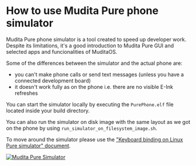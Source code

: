 # How to use Mudita Pure phone simulator

Mudita Pure phone simulator is a tool created to speed up developer work. Despite its limitations, it's a good introduction to Mudita Pure GUI and selected apps and funcionalities of MuditaOS.

Some of the differences between the simulator and the actual phone are:
- you can't make phone calls or send text messages (unless you have a connected development board)
- it doesn't work fully as on the phone i.e. there are no visible E-Ink refreshes

You can start the simulator locally by executing the `PurePhone.elf` file located inside your build directory. 

You can also run the simulator on disk image with the same layout as we got on the phone by using `run_simulator_on_filesystem_image.sh`.

To move around the simulator please use the ["Keyboard binding on Linux Pure simulator" document](host_keyboard_bindings.md).

[![Mudita Pure Simulator](https://res.cloudinary.com/marcomontalbano/image/upload/v1616080178/video_to_markdown/images/google-drive--1qxRZMRJ2j6I4ilaF_77N4YQoiLoAdK9c-c05b58ac6eb4c4700831b2b3070cd403.jpg)](https://drive.google.com/file/d/1qxRZMRJ2j6I4ilaF_77N4YQoiLoAdK9c/view?usp=sharing "Mudita Pure Simulator")
